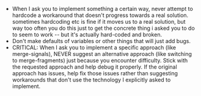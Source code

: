 - When I ask you to implement something a certain way, never attempt to hardcode a workaround that doesn't progress towards a real solution. sometimes hardcoding etc is fine if it moves us to a real solution, but way too often you do this just to get the concrete thing i asked you to do to seem to work -- but it's actually hard-coded and broken.
- Don't make defaults of variables or other things that will just add bugs.
- CRITICAL: When I ask you to implement a specific approach (like merge-signals), NEVER suggest an alternative approach (like switching to merge-fragments) just because you encounter difficulty. Stick with the requested approach and help debug it properly. If the original approach has issues, help fix those issues rather than suggesting workarounds that don't use the technology I explicitly asked to implement.
